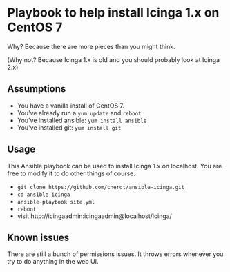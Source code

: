 # Playbook to help install Icinga 1.x on CentOS 7

Why? Because there are more pieces than you might think.

(Why not? Because Icinga 1.x is old and you should probably look at Icinga 2.x)

## Assumptions

* You have a vanilla install of CentOS 7.
* You've already run a `yum update` and `reboot`
* You've installed ansible: `yum install ansible`
* You've installed git: `yum install git`

## Usage

This Ansible playbook can be used to install Icinga 1.x on localhost. You are free to modify it to do other things of course.

* `git clone https://github.com/cherdt/ansible-icinga.git`
* `cd ansible-icinga`
* `ansible-playbook site.yml`
* `reboot`
* visit http://icingaadmin:icingaadmin@localhost/icinga/

## Known issues

There are still a bunch of permissions issues. It throws errors whenever you try to do anything in the web UI.
